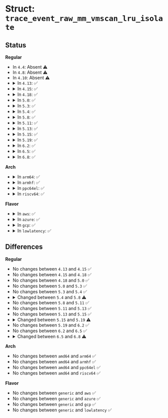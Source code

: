 # Struct: <code>trace_event_raw_mm_vmscan_lru_isolate</code>

## Status
<b>Regular</b>
<ul>
<li>
In <code>4.4</code>: Absent ⚠️
</li>
<li>
In <code>4.8</code>: Absent ⚠️
</li>
<li>
In <code>4.10</code>: Absent ⚠️
</li>
<li>
<details>
<summary>In <code>4.13</code>: ✅</summary>

```c
struct trace_event_raw_mm_vmscan_lru_isolate {
    struct trace_entry ent;
    int classzone_idx;
    int order;
    long unsigned int nr_requested;
    long unsigned int nr_scanned;
    long unsigned int nr_skipped;
    long unsigned int nr_taken;
    isolate_mode_t isolate_mode;
    int lru;
    char __data[0];
};
```
</details>
</li>
<li>
<details>
<summary>In <code>4.15</code>: ✅</summary>

```c
struct trace_event_raw_mm_vmscan_lru_isolate {
    struct trace_entry ent;
    int classzone_idx;
    int order;
    long unsigned int nr_requested;
    long unsigned int nr_scanned;
    long unsigned int nr_skipped;
    long unsigned int nr_taken;
    isolate_mode_t isolate_mode;
    int lru;
    char __data[0];
};
```
</details>
</li>
<li>
<details>
<summary>In <code>4.18</code>: ✅</summary>

```c
struct trace_event_raw_mm_vmscan_lru_isolate {
    struct trace_entry ent;
    int classzone_idx;
    int order;
    long unsigned int nr_requested;
    long unsigned int nr_scanned;
    long unsigned int nr_skipped;
    long unsigned int nr_taken;
    isolate_mode_t isolate_mode;
    int lru;
    char __data[0];
};
```
</details>
</li>
<li>
<details>
<summary>In <code>5.0</code>: ✅</summary>

```c
struct trace_event_raw_mm_vmscan_lru_isolate {
    struct trace_entry ent;
    int classzone_idx;
    int order;
    long unsigned int nr_requested;
    long unsigned int nr_scanned;
    long unsigned int nr_skipped;
    long unsigned int nr_taken;
    isolate_mode_t isolate_mode;
    int lru;
    char __data[0];
};
```
</details>
</li>
<li>
<details>
<summary>In <code>5.3</code>: ✅</summary>

```c
struct trace_event_raw_mm_vmscan_lru_isolate {
    struct trace_entry ent;
    int classzone_idx;
    int order;
    long unsigned int nr_requested;
    long unsigned int nr_scanned;
    long unsigned int nr_skipped;
    long unsigned int nr_taken;
    isolate_mode_t isolate_mode;
    int lru;
    char __data[0];
};
```
</details>
</li>
<li>
<details>
<summary>In <code>5.4</code>: ✅</summary>

```c
struct trace_event_raw_mm_vmscan_lru_isolate {
    struct trace_entry ent;
    int classzone_idx;
    int order;
    long unsigned int nr_requested;
    long unsigned int nr_scanned;
    long unsigned int nr_skipped;
    long unsigned int nr_taken;
    isolate_mode_t isolate_mode;
    int lru;
    char __data[0];
};
```
</details>
</li>
<li>
<details>
<summary>In <code>5.8</code>: ✅</summary>

```c
struct trace_event_raw_mm_vmscan_lru_isolate {
    struct trace_entry ent;
    int highest_zoneidx;
    int order;
    long unsigned int nr_requested;
    long unsigned int nr_scanned;
    long unsigned int nr_skipped;
    long unsigned int nr_taken;
    isolate_mode_t isolate_mode;
    int lru;
    char __data[0];
};
```
</details>
</li>
<li>
<details>
<summary>In <code>5.11</code>: ✅</summary>

```c
struct trace_event_raw_mm_vmscan_lru_isolate {
    struct trace_entry ent;
    int highest_zoneidx;
    int order;
    long unsigned int nr_requested;
    long unsigned int nr_scanned;
    long unsigned int nr_skipped;
    long unsigned int nr_taken;
    isolate_mode_t isolate_mode;
    int lru;
    char __data[0];
};
```
</details>
</li>
<li>
<details>
<summary>In <code>5.13</code>: ✅</summary>

```c
struct trace_event_raw_mm_vmscan_lru_isolate {
    struct trace_entry ent;
    int highest_zoneidx;
    int order;
    long unsigned int nr_requested;
    long unsigned int nr_scanned;
    long unsigned int nr_skipped;
    long unsigned int nr_taken;
    isolate_mode_t isolate_mode;
    int lru;
    char __data[0];
};
```
</details>
</li>
<li>
<details>
<summary>In <code>5.15</code>: ✅</summary>

```c
struct trace_event_raw_mm_vmscan_lru_isolate {
    struct trace_entry ent;
    int highest_zoneidx;
    int order;
    long unsigned int nr_requested;
    long unsigned int nr_scanned;
    long unsigned int nr_skipped;
    long unsigned int nr_taken;
    isolate_mode_t isolate_mode;
    int lru;
    char __data[0];
};
```
</details>
</li>
<li>
<details>
<summary>In <code>5.19</code>: ✅</summary>

```c
struct trace_event_raw_mm_vmscan_lru_isolate {
    struct trace_entry ent;
    int highest_zoneidx;
    int order;
    long unsigned int nr_requested;
    long unsigned int nr_scanned;
    long unsigned int nr_skipped;
    long unsigned int nr_taken;
    unsigned int isolate_mode;
    int lru;
    char __data[0];
};
```
</details>
</li>
<li>
<details>
<summary>In <code>6.2</code>: ✅</summary>

```c
struct trace_event_raw_mm_vmscan_lru_isolate {
    struct trace_entry ent;
    int highest_zoneidx;
    int order;
    long unsigned int nr_requested;
    long unsigned int nr_scanned;
    long unsigned int nr_skipped;
    long unsigned int nr_taken;
    unsigned int isolate_mode;
    int lru;
    char __data[0];
};
```
</details>
</li>
<li>
<details>
<summary>In <code>6.5</code>: ✅</summary>

```c
struct trace_event_raw_mm_vmscan_lru_isolate {
    struct trace_entry ent;
    int highest_zoneidx;
    int order;
    long unsigned int nr_requested;
    long unsigned int nr_scanned;
    long unsigned int nr_skipped;
    long unsigned int nr_taken;
    unsigned int isolate_mode;
    int lru;
    char __data[0];
};
```
</details>
</li>
<li>
<details>
<summary>In <code>6.8</code>: ✅</summary>

```c
struct trace_event_raw_mm_vmscan_lru_isolate {
    struct trace_entry ent;
    int highest_zoneidx;
    int order;
    long unsigned int nr_requested;
    long unsigned int nr_scanned;
    long unsigned int nr_skipped;
    long unsigned int nr_taken;
    int lru;
    char __data[0];
};
```
</details>
</li>
</ul>
<b>Arch</b>
<ul>
<li>
<details>
<summary>In <code>arm64</code>: ✅</summary>

```c
struct trace_event_raw_mm_vmscan_lru_isolate {
    struct trace_entry ent;
    int classzone_idx;
    int order;
    long unsigned int nr_requested;
    long unsigned int nr_scanned;
    long unsigned int nr_skipped;
    long unsigned int nr_taken;
    isolate_mode_t isolate_mode;
    int lru;
    char __data[0];
};
```
</details>
</li>
<li>
<details>
<summary>In <code>armhf</code>: ✅</summary>

```c
struct trace_event_raw_mm_vmscan_lru_isolate {
    struct trace_entry ent;
    int classzone_idx;
    int order;
    long unsigned int nr_requested;
    long unsigned int nr_scanned;
    long unsigned int nr_skipped;
    long unsigned int nr_taken;
    isolate_mode_t isolate_mode;
    int lru;
    char __data[0];
};
```
</details>
</li>
<li>
<details>
<summary>In <code>ppc64el</code>: ✅</summary>

```c
struct trace_event_raw_mm_vmscan_lru_isolate {
    struct trace_entry ent;
    int classzone_idx;
    int order;
    long unsigned int nr_requested;
    long unsigned int nr_scanned;
    long unsigned int nr_skipped;
    long unsigned int nr_taken;
    isolate_mode_t isolate_mode;
    int lru;
    char __data[0];
};
```
</details>
</li>
<li>
<details>
<summary>In <code>riscv64</code>: ✅</summary>

```c
struct trace_event_raw_mm_vmscan_lru_isolate {
    struct trace_entry ent;
    int classzone_idx;
    int order;
    long unsigned int nr_requested;
    long unsigned int nr_scanned;
    long unsigned int nr_skipped;
    long unsigned int nr_taken;
    isolate_mode_t isolate_mode;
    int lru;
    char __data[0];
};
```
</details>
</li>
</ul>
<b>Flavor</b>
<ul>
<li>
<details>
<summary>In <code>aws</code>: ✅</summary>

```c
struct trace_event_raw_mm_vmscan_lru_isolate {
    struct trace_entry ent;
    int classzone_idx;
    int order;
    long unsigned int nr_requested;
    long unsigned int nr_scanned;
    long unsigned int nr_skipped;
    long unsigned int nr_taken;
    isolate_mode_t isolate_mode;
    int lru;
    char __data[0];
};
```
</details>
</li>
<li>
<details>
<summary>In <code>azure</code>: ✅</summary>

```c
struct trace_event_raw_mm_vmscan_lru_isolate {
    struct trace_entry ent;
    int classzone_idx;
    int order;
    long unsigned int nr_requested;
    long unsigned int nr_scanned;
    long unsigned int nr_skipped;
    long unsigned int nr_taken;
    isolate_mode_t isolate_mode;
    int lru;
    char __data[0];
};
```
</details>
</li>
<li>
<details>
<summary>In <code>gcp</code>: ✅</summary>

```c
struct trace_event_raw_mm_vmscan_lru_isolate {
    struct trace_entry ent;
    int classzone_idx;
    int order;
    long unsigned int nr_requested;
    long unsigned int nr_scanned;
    long unsigned int nr_skipped;
    long unsigned int nr_taken;
    isolate_mode_t isolate_mode;
    int lru;
    char __data[0];
};
```
</details>
</li>
<li>
<details>
<summary>In <code>lowlatency</code>: ✅</summary>

```c
struct trace_event_raw_mm_vmscan_lru_isolate {
    struct trace_entry ent;
    int classzone_idx;
    int order;
    long unsigned int nr_requested;
    long unsigned int nr_scanned;
    long unsigned int nr_skipped;
    long unsigned int nr_taken;
    isolate_mode_t isolate_mode;
    int lru;
    char __data[0];
};
```
</details>
</li>
</ul>

## Differences
<b>Regular</b>
<ul>
<li>
No changes between <code>4.13</code> and <code>4.15</code> ✅
</li>
<li>
No changes between <code>4.15</code> and <code>4.18</code> ✅
</li>
<li>
No changes between <code>4.18</code> and <code>5.0</code> ✅
</li>
<li>
No changes between <code>5.0</code> and <code>5.3</code> ✅
</li>
<li>
No changes between <code>5.3</code> and <code>5.4</code> ✅
</li>
<li>
<details>
<summary>Changed between <code>5.4</code> and <code>5.8</code> ⚠️</summary>
<ul>
<li>
<b>Field added. </b>
<code>int highest_zoneidx</code>
</li>
<li>
<b>Field removed. </b>
<code>int classzone_idx</code>
</li>
</ul>
</details>
</li>
<li>
No changes between <code>5.8</code> and <code>5.11</code> ✅
</li>
<li>
No changes between <code>5.11</code> and <code>5.13</code> ✅
</li>
<li>
No changes between <code>5.13</code> and <code>5.15</code> ✅
</li>
<li>
<details>
<summary>Changed between <code>5.15</code> and <code>5.19</code> ⚠️</summary>
<ul>
<li>
<b>Field type changed. </b>
<code>isolate_mode_t isolate_mode</code> ➡️ <code>unsigned int isolate_mode</code>
</li>
</ul>
</details>
</li>
<li>
No changes between <code>5.19</code> and <code>6.2</code> ✅
</li>
<li>
No changes between <code>6.2</code> and <code>6.5</code> ✅
</li>
<li>
<details>
<summary>Changed between <code>6.5</code> and <code>6.8</code> ⚠️</summary>
<ul>
<li>
<b>Field removed. </b>
<code>unsigned int isolate_mode</code>
</li>
</ul>
</details>
</li>
</ul>
<b>Arch</b>
<ul>
<li>
No changes between <code>amd64</code> and <code>arm64</code> ✅
</li>
<li>
No changes between <code>amd64</code> and <code>armhf</code> ✅
</li>
<li>
No changes between <code>amd64</code> and <code>ppc64el</code> ✅
</li>
<li>
No changes between <code>amd64</code> and <code>riscv64</code> ✅
</li>
</ul>
<b>Flavor</b>
<ul>
<li>
No changes between <code>generic</code> and <code>aws</code> ✅
</li>
<li>
No changes between <code>generic</code> and <code>azure</code> ✅
</li>
<li>
No changes between <code>generic</code> and <code>gcp</code> ✅
</li>
<li>
No changes between <code>generic</code> and <code>lowlatency</code> ✅
</li>
</ul>
